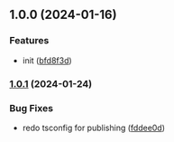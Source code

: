 ## 1.0.0 (2024-01-16)


### Features

* init ([bfd8f3d](https://github.com/siddiqus/app-settings/commit/bfd8f3d2f278ebf5343938a6846e5aefa9005117))

### [1.0.1](https://github.com/siddiqus/app-settings/compare/1.0.0...1.0.1) (2024-01-24)


### Bug Fixes

* redo tsconfig for publishing ([fddee0d](https://github.com/siddiqus/app-settings/commit/fddee0db83a7d8dc8572dca74671ed6742dd3b31))

